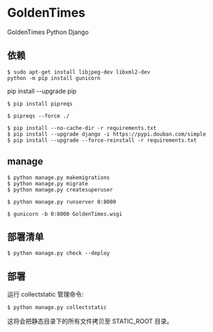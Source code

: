 # GoldenTimes
GoldenTimes Python Django


## 依赖
```shell script
$ sudo apt-get install libjpeg-dev libxml2-dev
python -m pip install gunicorn
```

pip install --upgrade pip

```shell script
$ pip install pipreqs
```

```shell script
$ pipreqs --force ./
```

```shell script
$ pip install --no-cache-dir -r requirements.txt
$ pip install --upgrade django -i https://pypi.douban.com/simple
$ pip install --upgrade --force-reinstall -r requirements.txt
```

## manage

```shell script
$ python manage.py makemigrations
$ python manage.py migrate
$ python manage.py createsuperuser
```

```shell script
$ python manage.py runserver 0:8000
```

```shell script
$ gunicorn -b 0:8000 GoldenTimes.wsgi
```

## 部署清单
```shell script
$ python manage.py check --deploy
```

## 部署
运行 collectstatic 管理命令:
```shell script
$ python manage.py collectstatic
```
这将会把静态目录下的所有文件拷贝至 STATIC_ROOT 目录。